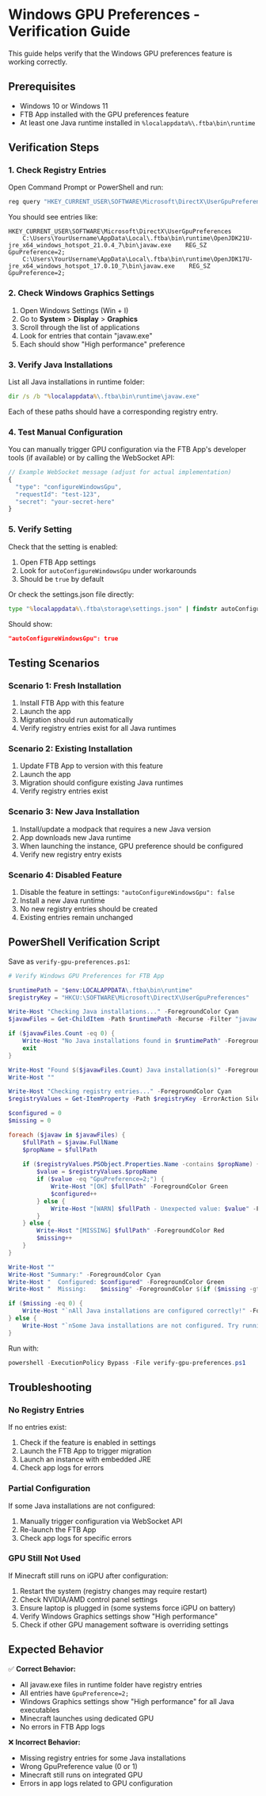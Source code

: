 # Windows GPU Preferences - Verification Guide

This guide helps verify that the Windows GPU preferences feature is working correctly.

## Prerequisites

- Windows 10 or Windows 11
- FTB App installed with the GPU preferences feature
- At least one Java runtime installed in `%localappdata%\.ftba\bin\runtime`

## Verification Steps

### 1. Check Registry Entries

Open Command Prompt or PowerShell and run:

```cmd
reg query "HKEY_CURRENT_USER\SOFTWARE\Microsoft\DirectX\UserGpuPreferences"
```

You should see entries like:
```
HKEY_CURRENT_USER\SOFTWARE\Microsoft\DirectX\UserGpuPreferences
    C:\Users\YourUsername\AppData\Local\.ftba\bin\runtime\OpenJDK21U-jre_x64_windows_hotspot_21.0.4_7\bin\javaw.exe    REG_SZ    GpuPreference=2;
    C:\Users\YourUsername\AppData\Local\.ftba\bin\runtime\OpenJDK17U-jre_x64_windows_hotspot_17.0.10_7\bin\javaw.exe    REG_SZ    GpuPreference=2;
```

### 2. Check Windows Graphics Settings

1. Open Windows Settings (Win + I)
2. Go to **System** > **Display** > **Graphics**
3. Scroll through the list of applications
4. Look for entries that contain "javaw.exe"
5. Each should show "High performance" preference

### 3. Verify Java Installations

List all Java installations in runtime folder:

```cmd
dir /s /b "%localappdata%\.ftba\bin\runtime\javaw.exe"
```

Each of these paths should have a corresponding registry entry.

### 4. Test Manual Configuration

You can manually trigger GPU configuration via the FTB App's developer tools (if available) or by calling the WebSocket API:

```javascript
// Example WebSocket message (adjust for actual implementation)
{
  "type": "configureWindowsGpu",
  "requestId": "test-123",
  "secret": "your-secret-here"
}
```

### 5. Verify Setting

Check that the setting is enabled:

1. Open FTB App settings
2. Look for `autoConfigureWindowsGpu` under workarounds
3. Should be `true` by default

Or check the settings.json file directly:

```cmd
type "%localappdata%\.ftba\storage\settings.json" | findstr autoConfigureWindowsGpu
```

Should show:
```json
"autoConfigureWindowsGpu": true
```

## Testing Scenarios

### Scenario 1: Fresh Installation

1. Install FTB App with this feature
2. Launch the app
3. Migration should run automatically
4. Verify registry entries exist for all Java runtimes

### Scenario 2: Existing Installation

1. Update FTB App to version with this feature
2. Launch the app
3. Migration should configure existing Java runtimes
4. Verify registry entries exist

### Scenario 3: New Java Installation

1. Install/update a modpack that requires a new Java version
2. App downloads new Java runtime
3. When launching the instance, GPU preference should be configured
4. Verify new registry entry exists

### Scenario 4: Disabled Feature

1. Disable the feature in settings: `"autoConfigureWindowsGpu": false`
2. Install a new Java runtime
3. No new registry entries should be created
4. Existing entries remain unchanged

## PowerShell Verification Script

Save as `verify-gpu-preferences.ps1`:

```powershell
# Verify Windows GPU Preferences for FTB App

$runtimePath = "$env:LOCALAPPDATA\.ftba\bin\runtime"
$registryKey = "HKCU:\SOFTWARE\Microsoft\DirectX\UserGpuPreferences"

Write-Host "Checking Java installations..." -ForegroundColor Cyan
$javawFiles = Get-ChildItem -Path $runtimePath -Recurse -Filter "javaw.exe" -ErrorAction SilentlyContinue

if ($javawFiles.Count -eq 0) {
    Write-Host "No Java installations found in $runtimePath" -ForegroundColor Yellow
    exit
}

Write-Host "Found $($javawFiles.Count) Java installation(s)" -ForegroundColor Green
Write-Host ""

Write-Host "Checking registry entries..." -ForegroundColor Cyan
$registryValues = Get-ItemProperty -Path $registryKey -ErrorAction SilentlyContinue

$configured = 0
$missing = 0

foreach ($javaw in $javawFiles) {
    $fullPath = $javaw.FullName
    $propName = $fullPath
    
    if ($registryValues.PSObject.Properties.Name -contains $propName) {
        $value = $registryValues.$propName
        if ($value -eq "GpuPreference=2;") {
            Write-Host "[OK] $fullPath" -ForegroundColor Green
            $configured++
        } else {
            Write-Host "[WARN] $fullPath - Unexpected value: $value" -ForegroundColor Yellow
        }
    } else {
        Write-Host "[MISSING] $fullPath" -ForegroundColor Red
        $missing++
    }
}

Write-Host ""
Write-Host "Summary:" -ForegroundColor Cyan
Write-Host "  Configured: $configured" -ForegroundColor Green
Write-Host "  Missing:    $missing" -ForegroundColor $(if ($missing -gt 0) { "Red" } else { "Green" })

if ($missing -eq 0) {
    Write-Host "`nAll Java installations are configured correctly!" -ForegroundColor Green
} else {
    Write-Host "`nSome Java installations are not configured. Try running the FTB App to configure them." -ForegroundColor Yellow
}
```

Run with:
```powershell
powershell -ExecutionPolicy Bypass -File verify-gpu-preferences.ps1
```

## Troubleshooting

### No Registry Entries

If no entries exist:
1. Check if the feature is enabled in settings
2. Launch the FTB App to trigger migration
3. Launch an instance with embedded JRE
4. Check app logs for errors

### Partial Configuration

If some Java installations are not configured:
1. Manually trigger configuration via WebSocket API
2. Re-launch the FTB App
3. Check app logs for specific errors

### GPU Still Not Used

If Minecraft still runs on iGPU after configuration:
1. Restart the system (registry changes may require restart)
2. Check NVIDIA/AMD control panel settings
3. Ensure laptop is plugged in (some systems force iGPU on battery)
4. Verify Windows Graphics settings show "High performance"
5. Check if other GPU management software is overriding settings

## Expected Behavior

✅ **Correct Behavior:**
- All javaw.exe files in runtime folder have registry entries
- All entries have `GpuPreference=2;`
- Windows Graphics settings show "High performance" for all Java executables
- Minecraft launches using dedicated GPU
- No errors in FTB App logs

❌ **Incorrect Behavior:**
- Missing registry entries for some Java installations
- Wrong GpuPreference value (0 or 1)
- Minecraft still runs on integrated GPU
- Errors in app logs related to GPU configuration
